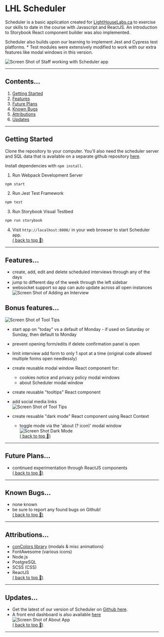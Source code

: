 # LHL Scheduler

Scheduler is a basic application created for <a href="www.lighthouselabs.ca">LightHouseLabs.ca</a> to exercise our skills to date in the course with Javascript and ReactJS.  An introduction to Storybook React component builder was also implemented.

Scheduler also builds upon our learning to implement Jest and Cypress test platforms.  * Test modules were extensively modified to work with our extra features like modal windows in this version.

![Screen Shot of Staff working with Scheduler app](./screenshots/title.jpg)

---
## Contents...
1. [Getting Started](#getting-started)
2. [Features](#features)
3. [Future Plans](#future-plans)
4. [Known Bugs](#known-bugs)
5. [Attributions](#attributions)
6. [Updates](#updates)
---
## Getting Started
Clone the repository to your computer. You'll also need the scheduler server and SQL data that is available on a separate github repository [here](https://github.com/lighthouse-labs/scheduler-api).

Install dependencies with `npm install`.

1. Run Webpack Development Server

```sh
npm start
```

2. Run Jest Test Framework

```sh
npm test
```

3. Run Storybook Visual Testbed

```sh
npm run storybook
```
4. Visit `http://localhost:8000/` in your web browser to start Scheduler app.  
[( back to top 🔺)](#lhl-scheduler)
---
## Features...
- create, add, edit and delete scheduled interviews through any of the days
- jump to different day of the week through the left sidebar
- websocket support so app can auto update across all open instances
![Screen Shot of Adding an Interview](./screenshots/edit.png)


## Bonus features...
![Screen Shot of Tool Tips](./screenshots/scheduler-overview.gif)
- start app on "today" vs a default of Monday - if used on Saturday or Sunday, then default to Monday
- prevent opening form/edits if delete confirmation panel is open
- limit interview add form to only 1 spot at a time (original code allowed multiple forms open needlessly)
- create reusable modal window React component for:
  - cookies notice and privacy policy modal windows
  - about Scheduler modal window
- create reusable "tooltips" React component
- add social media links  
  ![Screen Shot of Tool Tips](./screenshots/edittooltip.png)   

- create resuable "dark mode" React component using React Context
  - toggle mode via the 'about (? icon)' modal window 
![Screen Shot Dark Mode](./screenshots/darkmode.png)     
[( back to top 🔺)](#lhl-scheduler)
---
## Future Plans...
- continued experimentation through ReactJS components  
[( back to top 🔺)](#lhl-scheduler)
---
## Known Bugs...
- none known
- be sure to report any found bugs on Github!  
[( back to top 🔺)](#lhl-scheduler)
---
## Attributions...
- [conColors library](https://github.com/ej8899/conColors) (modals & misc animations)
- FontAwesome (various icons)
- Node.js
- PostgreSQL
- SCSS (CSS)
- ReactJS  
[( back to top 🔺)](#lhl-scheduler)
---
## Updates...
- Get the latest of our version of Scheduler on [Github here](https://github.com/ej8899/scheduler).
- A front end dashboard is also available [here](https://github.com/ej8899/scheduler-dashboard)  
![Screen Shot of About App](./screenshots/about.png)    
[( back to top 🔺)](#lhl-scheduler)
---

